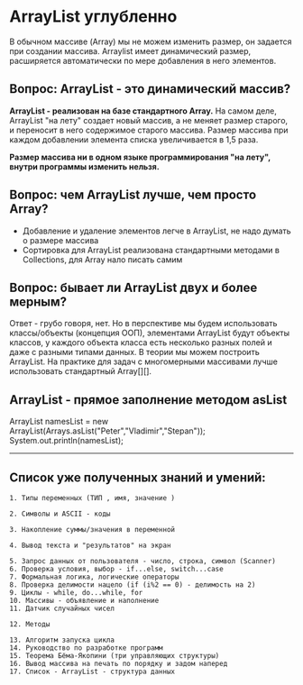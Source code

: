# ArrayList углубленно
В обычном массиве (Array) мы не можем изменить размер, он задается при создании массива.
Arraylist имеет динамический размер, расширяется автоматически по мере добавления в него элементов.

## Вопрос: ArrayList - это динамический массив?
**ArrayList - реализован на базе стандартного Array.**
На самом деле, ArrayList "на лету" создает новый массив, а не меняет размер старого,
и переносит в него содержимое старого массива.
Размер массива при каждом добавлении элемента списка увеличивается в 1,5 раза.

**Размер массива ни в одном языке программирования "на лету", внутри программы
изменить нельзя.**

## Вопрос: чем ArrayList лучше, чем просто Array?
- Добавление и удаление элементов легче в ArrayList, не надо думать о размере массива
- Сортировка для ArrayList реализована стандартными методами в Collections, для Array нало писать самим

## Вопрос: бывает ли ArrayList двух и более мерным? 
Ответ - грубо говоря, нет. Но в перспективе мы будем использовать классы/объекты (концепция ООП), 
элементами ArrayList будут объекты классов, у каждого объекта класса есть несколько разных полей 
и даже с разными типами данных. 
В теории мы можем построить ArrayList<ArrayList1>.
На практике для задач c многомерными массивами лучше использовать стандартный Array[][].

## ArrayList - прямое заполнение методом asList
ArrayList<String> namesList = new ArrayList<String>(Arrays.asList("Peter","Vladimir","Stepan"));
System.out.println(namesList);
_________________________________________________

## Список уже полученных знаний и умений:
    1. Типы переменных (ТИП , имя, значение )

    2. Символы и ASCII - коды

    3. Накопление суммы/значения в переменной

    4. Вывод текста и "результатов" на экран

    5. Запрос данных от пользователя - число, строка, символ (Scanner)
    6. Проверка условия, выбор - if...else, switch...case
    7. Формальная логика, логические операторы
    8. Проверка делимости нацело (if (i%2 == 0) - делимость на 2)
    9. Циклы - while, do...while, for
    10. Массивы - объявление и наполнение
    11. Датчик случайных чисел

    12. Методы

    13. Алгоритм запуска цикла
    14. Руководство по разработке программ
    15. Теорема Бёма-Якопини (три управляющих структуры)
    16. Вывод массива на печать по порядку и задом наперед
    17. Список - ArrayList - структура данных

